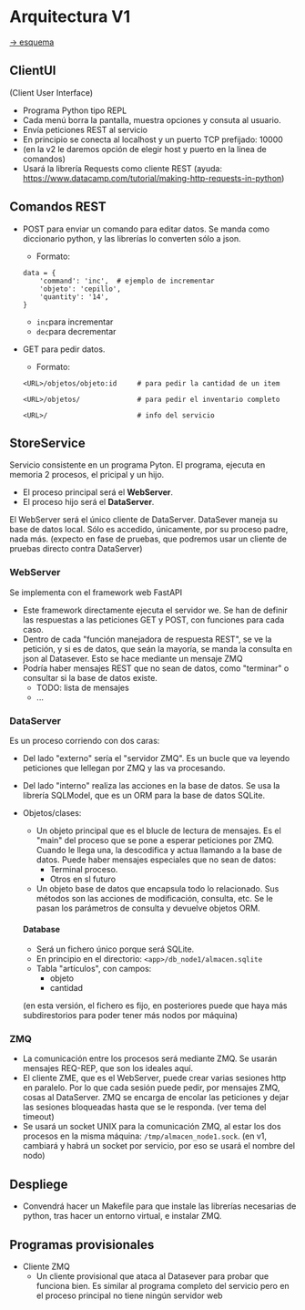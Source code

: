 # Arquitectura V1

[-> esquema](https://github.com/SantiagoAtencia/Almacenes/blob/main/documentos/linux_service_architecture.pdf)
## ClientUI
(Client User Interface)
- Programa Python tipo REPL
- Cada menú borra la pantalla, muestra opciones y consuta al usuario.
- Envía peticiones REST al servicio
- En principio se conecta al localhost y un puerto TCP prefijado: 10000
- (en la v2 le daremos opción de elegir host y puerto en la linea de comandos)
- Usará la librería Requests como cliente REST (ayuda: https://www.datacamp.com/tutorial/making-http-requests-in-python)

## Comandos REST
- POST para enviar un comando para editar datos. Se manda como diccionario python, y las librerías lo converten sólo a json.
    - Formato:

    ```
    data = {
        'command': 'inc',  # ejemplo de incrementar
        'objeto': 'cepillo',
        'quantity': '14',
    }
    ``` 
    - `inc`para incrementar
    - `dec`para decrementar

 - GET para pedir datos.
    - Formato:
    ```
    <URL>/objetos/objeto:id     # para pedir la cantidad de un item

    <URL>/objetos/              # para pedir el inventario completo

    <URL>/                      # info del servicio
    ```

## StoreService
Servicio consistente en un programa Pyton. El programa, ejecuta en memoria 2 procesos, el pricipal y un hijo. 
- El proceso principal será el __WebServer__.
- El proceso hijo será el __DataServer__.

El WebServer será el único cliente de DataServer. DataSever maneja su base de datos local. Sólo es accedido, únicamente, por su proceso padre, nada más. (expecto en fase de pruebas, que podremos usar un cliente de pruebas directo contra DataServer)

### WebServer
Se implementa con el framework web FastAPI
- Este framework directamente ejecuta el servidor we. Se han de definir las respuestas a las peticiones GET y POST, con funciones para cada caso.
- Dentro de cada "función manejadora de respuesta REST", se ve la petición, y si es de datos, que seán la mayoría, se manda la consulta en json al Datasever. Esto se hace mediante un mensaje ZMQ
- Podría haber mensajes REST que no sean de datos, como "terminar" o consultar si la base de datos existe.
    - TODO: lista de mensajes
    -  ...

### DataServer
Es un proceso corriendo con dos caras:
- Del lado "externo" sería el "servidor ZMQ". Es un bucle que va leyendo peticiones que lellegan por ZMQ y las va procesando.
- Del lado "interno" realiza las acciones en la base de datos. Se usa la librería SQLModel, que es un ORM para la base de datos SQLite.
- Objetos/clases:
    - Un objeto principal que es el blucle de lectura de mensajes. Es el "main" del proceso que se pone a esperar peticiones por ZMQ. Cuando le llega una, la descodifica y actua llamando a la base de datos. Puede haber mensajes especiales que no sean de datos:
        - Terminal proceso.
        - Otros en sl futuro
    - Un objeto base de datos que encapsula todo lo relacionado. Sus métodos son las acciones de modificación, consulta, etc. Se le pasan los parámetros de consulta y devuelve objetos ORM.
    #### Database
     - Será un fichero único porque será SQLite.
     - En principio en el directorio: `<app>/db_node1/almacen.sqlite`
    - Tabla "artículos", con campos: 
        - objeto
        - cantidad
    
     (en esta versión, el fichero es fijo, en posteriores puede que haya más subdirestorios para poder tener más nodos por máquina)

### ZMQ
- La comunicación entre los procesos será mediante ZMQ. Se usarán mensajes REQ-REP, que son los ideales aquí.
- El cliente ZME, que es el WebServer, puede crear varias sesiones http en paralelo. Por lo que cada sesión puede pedir, por mensajes ZMQ, cosas al DataServer. ZMQ se encarga de encolar las peticiones y dejar las sesiones bloqueadas hasta que se le responda. (ver tema del timeout)
- Se usará un socket UNIX para la comunicación ZMQ, al estar los dos procesos en la misma máquina: `/tmp/almacen_node1.sock`. 
(en v1, cambiará y habrá un socket por servicio, por eso se usará el nombre del nodo)


## Despliege
- Convendrá hacer un Makefile para que instale las librerías necesarias de python, tras hacer un entorno virtual, e instalar ZMQ.
## Programas provisionales
- Cliente ZMQ
    - Un cliente provisional que ataca al Datasever para probar que funciona bien.
    Es similar al programa completo del servicio pero en el proceso principal no tiene ningún servidor web